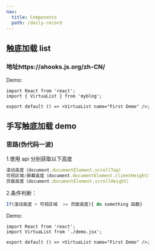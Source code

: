 ```yaml
---
nav:
  title: Components
  path: /daily-record
---
```


## 触底加载 list

### 地址https://ahooks.js.org/zh-CN/

Demo:

```tsx
import React from 'react';
import { VirtuaList } from 'myblog';

export default () => <VirtuaList name="First Demo" />;
```

## 手写触底加载 demo

### 思路(伪代码一波)

1.使用 api 分别获取以下高度

```js
滚动高度（document.documentElement.scrollTop）
可视区域/屏幕高度（document.documentElement.clientHeight）
页面高度（document.documentElement.scrollHeight）
```

2.条件判断：

```js
If(滚动高度 + 可视区域  >= 页面高度){ do something 函数}
```

Demo:

```tsx
import React from 'react';
import VirtuaList from './demo.jsx';

export default () => <VirtuaList name="First Demo" />;
```
